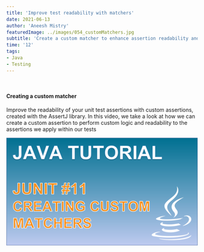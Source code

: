 ```yaml
---
title: 'Improve test readability with matchers'
date: 2021-06-13
author: 'Aneesh Mistry'
featuredImage: ../images/054_customMatchers.jpg
subtitle: 'Create a custom matcher to enhance assertion readability and logical processing with the AssertJ library'
time: '12'
tags:
- Java
- Testing
---
```


<br>
<h4>Creating a custom matcher</h4>
<p>
Improve the readability of your unit test assertions with custom assertions, created with the AssertJ library. In this video, we take a look at how we can create a custom assertion to perform custom logic and readability to the assertions we apply within our tests

[![YouTube video link](../images/054_customMatchers.jpg)](https://youtu.be/K4Q9R-_eMMU)
</p>
